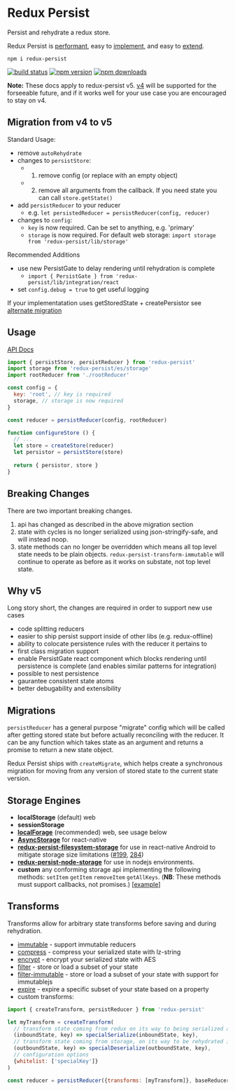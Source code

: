 # Redux Persist
Persist and rehydrate a redux store.

Redux Persist is [performant](#why-redux-persist), easy to [implement](#basic-usage), and easy to [extend](./docs/ecosystem.md).

`npm i redux-persist`  

[![build status](https://img.shields.io/travis/rt2zz/redux-persist/master.svg?style=flat-square)](https://travis-ci.org/rt2zz/redux-persist)
[![npm version](https://img.shields.io/npm/v/redux-persist.svg?style=flat-square)](https://www.npmjs.com/package/redux-persist)
[![npm downloads](https://img.shields.io/npm/dm/redux-persist.svg?style=flat-square)](https://www.npmjs.com/package/redux-persist)

**Note:** These docs apply to redux-persist v5. [v4](https://github.com/rt2zz/redux-persist/tree/v4.8.2) will be supported for the forseeable future, and if it works well for your use case you are encouraged to stay on v4.

## Migration from v4 to v5
Standard Usage:
- remove `autoRehydrate`
- changes to `persistStore`:
  - 1. remove config (or replace with an empty object)
  - 2. remove all arguments from the callback. If you need state you can call `store.getState()`
- add `persistReducer` to your reducer
  - e.g. `let persistedReducer = persistReducer(config, reducer)`
- changes to `config`:
  - `key` is now required. Can be set to anything, e.g. 'primary'
  - `storage` is now required. For default web storage: `import storage from 'redux-persist/lib/storage'`

Recommended Additions
- use new PersistGate to delay rendering until rehydration is complete
  - `import { PersistGate } from 'redux-persist/lib/integration/react`
- set `config.debug = true` to get useful logging

If your implementatation uses getStoredState + createPersistor see [alternate migration]('./docs/migration-alternate.md)

## Usage
[API Docs](./docs/api.md)
```js
import { persistStore, persistReducer } from 'redux-persist'
import storage from 'redux-persist/es/storage'
import rootReducer from './rootReducer'

const config = {
  key: 'root', // key is required
  storage, // storage is now required
}

const reducer = persistReducer(config, rootReducer)

function configureStore () {
  // ...
  let store = createStore(reducer)
  let persistor = persistStore(store)
  
  return { persistor, store }
}
```

## Breaking Changes
There are two important breaking changes. 
1. api has changed as described in the above migration section
2. state with cycles is no longer serialized using json-stringify-safe, and will instead noop.
3. state methods can no longer be overridden which means all top level state needs to be plain objects. `redux-persist-transform-immutable` will continue to operate as before as it works on substate, not top level state.

## Why v5
Long story short, the changes are required in order to support new use cases
- code splitting reducers
- easier to ship persist support inside of other libs (e.g. redux-offline)
- ability to colocate persistence rules with the reducer it pertains to
- first class migration support
- enable PersistGate react component which blocks rendering until persistence is complete (and enables similar patterns for integration)
- possible to nest persistence
- gaurantee consistent state atoms
- better debugability and extensibility

## Migrations
`persistReducer` has a general purpose "migrate" config which will be called after getting stored state but before actually reconciling with the reducer. It can be any function which takes state as an argument and returns a promise to return a new state object.

Redux Persist ships with `createMigrate`, which helps create a synchronous migration for moving from any version of stored state to the current state version.

## Storage Engines
- **localStorage** (default) web
- **sessionStorage**
- **[localForage](https://github.com/mozilla/localForage)** (recommended) web, see usage below
- **[AsyncStorage](http://facebook.github.io/react-native/docs/asyncstorage.html#content)** for react-native
- **[redux-persist-filesystem-storage](https://github.com/robwalkerco/redux-persist-filesystem-storage)** for use in react-native Android to mitigate storage size limitations ([#199](https://github.com/rt2zz/redux-persist/issues/199), [284](https://github.com/rt2zz/redux-persist/issues/284))
- **[redux-persist-node-storage](https://github.com/pellejacobs/redux-persist-node-storage)** for use in nodejs environments.
- **custom** any conforming storage api implementing the following methods: `setItem` `getItem` `removeItem` `getAllKeys`. (**NB**: These methods must support callbacks, not promises.) [[example](https://github.com/facebook/react-native/blob/master/Libraries/Storage/AsyncStorage.js)]


## Transforms
Transforms allow for arbitrary state transforms before saving and during rehydration.
- [immutable](https://github.com/rt2zz/redux-persist-transform-immutable) - support immutable reducers
- [compress](https://github.com/rt2zz/redux-persist-transform-compress) - compress your serialized state with lz-string
- [encrypt](https://github.com/maxdeviant/redux-persist-transform-encrypt) - encrypt your serialized state with AES
- [filter](https://github.com/edy/redux-persist-transform-filter) - store or load a subset of your state
- [filter-immutable](https://github.com/actra-development/redux-persist-transform-filter-immutable) - store or load a subset of your state with support for immutablejs
- [expire](https://github.com/gabceb/redux-persist-transform-expire) - expire a specific subset of your state based on a property
- custom transforms:
```js
import { createTransform, persistReducer } from 'redux-persist'

let myTransform = createTransform(
  // transform state coming from redux on its way to being serialized and stored
  (inboundState, key) => specialSerialize(inboundState, key),
  // transform state coming from storage, on its way to be rehydrated into redux
  (outboundState, key) => specialDeserialize(outboundState, key),
  // configuration options
  {whitelist: ['specialKey']}
)

const reducer = persistReducer({transforms: [myTransform]}, baseReducer)
```
